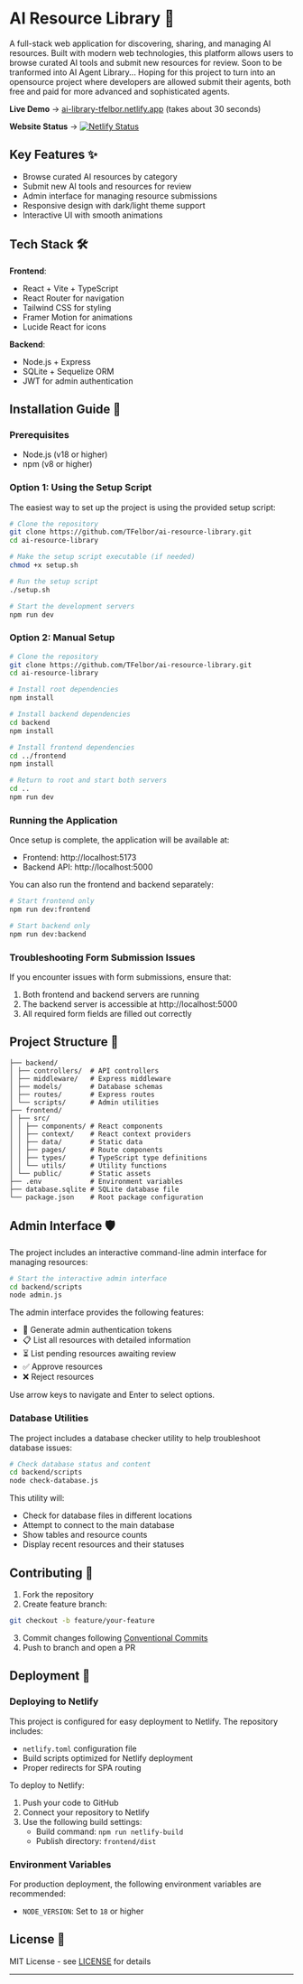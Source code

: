 # AI Resource Library 🤖

A full-stack web application for discovering, sharing, and managing AI resources. Built with modern web technologies, this platform allows users to browse curated AI tools and submit new resources for review.
Soon to be tranformed into AI Agent Library... Hoping for this project to turn into an opensource project where developers are allowed submit their agents, both free and paid for more advanced and sophisticated agents. 

**Live Demo** → [ai-library-tfelbor.netlify.app](https://ai-library-tfelbor.netlify.app/) (takes about 30 seconds)

**Website Status** → [![Netlify Status](https://api.netlify.com/api/v1/badges/85620708-e5b8-491e-992a-1c473fd7cb92/deploy-status)](https://app.netlify.com/sites/ai-library-tfelbor/deploys)

## Key Features ✨
- Browse curated AI resources by category
- Submit new AI tools and resources for review
- Admin interface for managing resource submissions
- Responsive design with dark/light theme support
- Interactive UI with smooth animations

## Tech Stack 🛠️
**Frontend**:
- React + Vite + TypeScript
- React Router for navigation
- Tailwind CSS for styling
- Framer Motion for animations
- Lucide React for icons

**Backend**:
- Node.js + Express
- SQLite + Sequelize ORM
- JWT for admin authentication

## Installation Guide 🚀

### Prerequisites
- Node.js (v18 or higher)
- npm (v8 or higher)

### Option 1: Using the Setup Script

The easiest way to set up the project is using the provided setup script:

```bash
# Clone the repository
git clone https://github.com/TFelbor/ai-resource-library.git
cd ai-resource-library

# Make the setup script executable (if needed)
chmod +x setup.sh

# Run the setup script
./setup.sh

# Start the development servers
npm run dev
```

### Option 2: Manual Setup

```bash
# Clone the repository
git clone https://github.com/TFelbor/ai-resource-library.git
cd ai-resource-library

# Install root dependencies
npm install

# Install backend dependencies
cd backend
npm install

# Install frontend dependencies
cd ../frontend
npm install

# Return to root and start both servers
cd ..
npm run dev
```

### Running the Application

Once setup is complete, the application will be available at:
- Frontend: http://localhost:5173
- Backend API: http://localhost:5000

You can also run the frontend and backend separately:

```bash
# Start frontend only
npm run dev:frontend

# Start backend only
npm run dev:backend
```

### Troubleshooting Form Submission Issues

If you encounter issues with form submissions, ensure that:

1. Both frontend and backend servers are running
2. The backend server is accessible at http://localhost:5000
3. All required form fields are filled out correctly

## Project Structure 📂

```
├── backend/
│ ├── controllers/  # API controllers
│ ├── middleware/   # Express middleware
│ ├── models/       # Database schemas
│ ├── routes/       # Express routes
│ └── scripts/      # Admin utilities
├── frontend/
│ ├── src/
│ │ ├── components/ # React components
│ │ ├── context/    # React context providers
│ │ ├── data/       # Static data
│ │ ├── pages/      # Route components
│ │ ├── types/      # TypeScript type definitions
│ │ └── utils/      # Utility functions
│ └── public/       # Static assets
├── .env            # Environment variables
├── database.sqlite # SQLite database file
└── package.json    # Root package configuration
```

## Admin Interface 🛡️

The project includes an interactive command-line admin interface for managing resources:

```bash
# Start the interactive admin interface
cd backend/scripts
node admin.js
```

The admin interface provides the following features:
- 🔑 Generate admin authentication tokens
- 📋 List all resources with detailed information
- ⏳ List pending resources awaiting review
- ✅ Approve resources
- ❌ Reject resources

Use arrow keys to navigate and Enter to select options.

### Database Utilities

The project includes a database checker utility to help troubleshoot database issues:

```bash
# Check database status and content
cd backend/scripts
node check-database.js
```

This utility will:
- Check for database files in different locations
- Attempt to connect to the main database
- Show tables and resource counts
- Display recent resources and their statuses

## Contributing 🤝

1. Fork the repository
2. Create feature branch:

```bash
git checkout -b feature/your-feature
```

3. Commit changes following [Conventional Commits](https://www.conventionalcommits.org/)
4. Push to branch and open a PR

## Deployment 🚀

### Deploying to Netlify

This project is configured for easy deployment to Netlify. The repository includes:

- `netlify.toml` configuration file
- Build scripts optimized for Netlify deployment
- Proper redirects for SPA routing

To deploy to Netlify:

1. Push your code to GitHub
2. Connect your repository to Netlify
3. Use the following build settings:
   - Build command: `npm run netlify-build`
   - Publish directory: `frontend/dist`

### Environment Variables

For production deployment, the following environment variables are recommended:

- `NODE_VERSION`: Set to `18` or higher

## License 📄

MIT License - see [LICENSE](https://github.com/TFelbor/ai-resource-library/blob/main/LICENSE) for details

---
